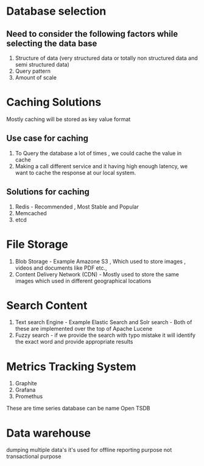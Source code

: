 # Database selection
## Need to consider the following factors while selecting the data base

1. Structure of data (very structured data or totally non structured data and semi structured data)
2. Query pattern 
3. Amount of scale


# Caching Solutions

Mostly caching will be stored as key value format

## Use case for caching

1. To Query the database a lot of times , we could cache the value in cache
2. Making a call different service and it having high enough latency, we want to cache the response at our local system.

## Solutions for caching 
1. Redis - Recommended , Most Stable and Popular
2. Memcached
3. etcd 

# File Storage
1. Blob Storage - Example Amazone S3 , Which used to store images , videos and documents like PDF etc.,
2. Content Delivery Network (CDN) - Mostly used to store the same images which used in different geographical locations 

# Search Content
1. Text search Engine - Example Elastic Search and Solr search - Both of these are implemented over the top of Apache Lucene 
2. Fuzzy search - if we provide the search with typo mistake it will identify the exact word and provide appropriate results

# Metrics Tracking System
1. Graphite
2. Grafana
3. Promethus 

These are time series database can be name Open TSDB

# Data warehouse 
  dumping multiple data's it's used for offline reporting purpose not transactional purpose 
  